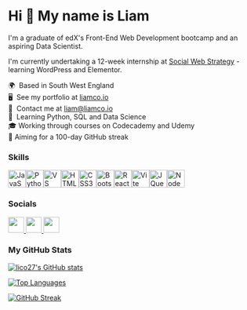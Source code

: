 Hi 👋 My name is Liam
=====================

I'm a graduate of edX's Front-End Web Development bootcamp and an aspiring Data Scientist. 

I'm currently undertaking a 12-week internship at <a href="https://socialwebstrategy.com/">Social Web Strategy</a> - learning WordPress and Elementor.

🌍  Based in South West England</br>
🖥️  See my portfolio at [liamco.io](http://liamco.io)</br>
📧  Contact me at [liam@liamco.io](mailto:liam@liamco.io)</br>
🧠  Learning Python, SQL and Data Science</br>
🎓  Working through courses on Codecademy and Udemy</br>
💯  Aiming for a 100-day GitHub streak</br>


### Skills 
<p align="left">
<a href="https://developer.mozilla.org/en-US/docs/Web/JavaScript" target="_blank" rel="noreferrer"><img src="https://raw.githubusercontent.com/danielcranney/readme-generator/main/public/icons/skills/javascript-colored.svg" width="36" height="36" alt="JavaScript" /></a><a href="https://www.python.org/" target="_blank" rel="noreferrer"><img src="https://raw.githubusercontent.com/danielcranney/readme-generator/main/public/icons/skills/python-colored.svg" width="36" height="36" alt="Python" /></a><a href="https://code.visualstudio.com/" target="_blank" rel="noreferrer"><img src="https://raw.githubusercontent.com/danielcranney/readme-generator/main/public/icons/skills/visualstudiocode.svg" width="36" height="36" alt="VS Code" /></a><a href="https://developer.mozilla.org/en-US/docs/Glossary/HTML5" target="_blank" rel="noreferrer"><img src="https://raw.githubusercontent.com/danielcranney/readme-generator/main/public/icons/skills/html5-colored.svg" width="36" height="36" alt="HTML5" /></a><a href="https://www.w3.org/TR/CSS/#css" target="_blank" rel="noreferrer"><img src="https://raw.githubusercontent.com/danielcranney/readme-generator/main/public/icons/skills/css3-colored.svg" width="36" height="36" alt="CSS3" /></a><a href="https://getbootstrap.com/" target="_blank" rel="noreferrer"><img src="https://raw.githubusercontent.com/danielcranney/readme-generator/main/public/icons/skills/bootstrap-colored.svg" width="36" height="36" alt="Bootstrap" /></a><a href="https://reactjs.org/" target="_blank" rel="noreferrer"><img src="https://raw.githubusercontent.com/danielcranney/readme-generator/main/public/icons/skills/react-colored.svg" width="36" height="36" alt="React" /></a><a href="https://vitejs.dev/" target="_blank" rel="noreferrer"><img src="https://raw.githubusercontent.com/danielcranney/readme-generator/main/public/icons/skills/vite-colored.svg" width="36" height="36" alt="Vite" /></a><a href="https://jquery.com/" target="_blank" rel="noreferrer"><img src="https://raw.githubusercontent.com/danielcranney/readme-generator/main/public/icons/skills/jquery-colored.svg" width="36" height="36" alt="JQuery" /></a><a href="https://nodejs.org/en/" target="_blank" rel="noreferrer"><img src="https://raw.githubusercontent.com/danielcranney/readme-generator/main/public/icons/skills/nodejs-colored.svg" width="36" height="36" alt="NodeJS" /></a>
                    </p>
                    
### Socials
 <p align="left">
                      <a href="https://www.github.com/lico27" target="_blank" rel="noreferrer">
                    <picture>
                    <source media="(prefers-color-scheme: dark)" srcset="https://raw.githubusercontent.com/danielcranney/readme-generator/main/public/icons/socials/github-dark.svg" />
                    <source media="(prefers-color-scheme: light)" srcset="https://raw.githubusercontent.com/danielcranney/readme-generator/main/public/icons/socials/github.svg" />
                    <img src="https://raw.githubusercontent.com/danielcranney/readme-generator/main/public/icons/socials/github.svg" width="32" height="32" />
                    </picture>
                    </a>
                      <a href="https://www.linkedin.com/in/liam-cottrell-a1837272" target="_blank" rel="noreferrer">
                    <picture>
                    <source media="(prefers-color-scheme: dark)" srcset="https://raw.githubusercontent.com/danielcranney/readme-generator/main/public/icons/socials/linkedin-dark.svg" />
                    <source media="(prefers-color-scheme: light)" srcset="https://raw.githubusercontent.com/danielcranney/readme-generator/main/public/icons/socials/linkedin.svg" />
                    <img src="https://raw.githubusercontent.com/danielcranney/readme-generator/main/public/icons/socials/linkedin.svg" width="32" height="32" />
                    </picture>
                    </a>
                      <a href="https://www.x.com/liamco27" target="_blank" rel="noreferrer">
                    <picture>
                    <source media="(prefers-color-scheme: dark)" srcset="https://raw.githubusercontent.com/danielcranney/readme-generator/main/public/icons/socials/twitter-dark.svg" />
                    <source media="(prefers-color-scheme: light)" srcset="https://raw.githubusercontent.com/danielcranney/readme-generator/main/public/icons/socials/twitter.svg" />
                    <img src="https://raw.githubusercontent.com/danielcranney/readme-generator/main/public/icons/socials/twitter.svg" width="32" height="32" />
                    </picture>
                    </a></p>
                    
### My GitHub Stats

<a href="http://www.github.com/lico27"><img src="https://github-readme-stats.vercel.app/api?username=lico27&show_icons=true&hide=&count_private=true&title_color=5AD767&border_color=5AD767&bg_color=45,0d1117,121E1C&border_radius=20&text_color=64748b&icon_color=5AD767&hide_border=false&show_icons=true" alt="lico27's GitHub stats" /></a>

  <a href="https://github.com/lico27" align="left"><img src="https://github-readme-stats.vercel.app/api/top-langs/?username=lico27&langs_count=10&title_color=5AD767&border_color=5AD767&bg_color=45,0d1117,121E1C&border_radius=20&text_color=64748b&icon_color=22c55e&hide_border=false&locale=en&custom_title=Top%20%Languages" alt="Top Languages" /></a>

<a href="https://git.io/streak-stats"><img src="https://github-readme-streak-stats.herokuapp.com?user=lico27&theme=whatsapp-dark&border_radius=20&background=45%2C0D1117%2C121E1C&border=5AD767&ring=5AD767&fire=5AD767&currStreakNum=5AD767&sideNums=5AD767" alt="GitHub Streak" /></a>
                  


<!---
lico27/lico27 is a ✨ special ✨ repository because its `README.md` (this file) appears on your GitHub profile.
You can click the Preview link to take a look at your changes.
--->
